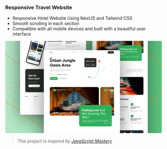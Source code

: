 ### Responsive Travel Website

- Responsive Hotel Website Using NextJS and Tailwind CSS
- Smooth scrolling in each section
- Compatible with all mobile devices and built with a beautiful user interface

![preview img](/preview.png)
> *This project is inspired by [JavaScript Mastery](https://www.youtube.com/watch?v=cuzw4vL1z5E&t=5999s)*
